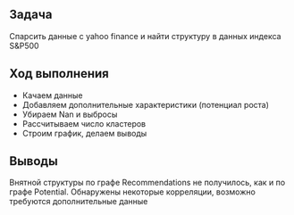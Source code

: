 ## Задача 

Спарсить данные с yahoo finance и найти структуру в данных индекса S&P500

## Ход выполнения

- Качаем данные
- Добавляем дополнительные характеристики (потенциал роста)
- Убираем Nan и выбросы
- Рассчитываем число кластеров
- Строим график, делаем выводы

## Выводы

Внятной структуры по графе Recommendations не получилось, как и по графе Potential. 
Обнаружены некоторые корреляции, возможно требуются дополнительные данные
